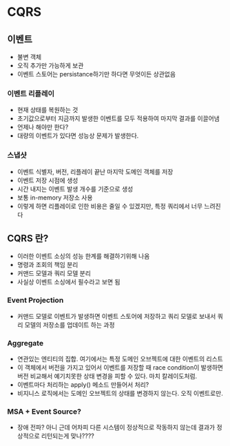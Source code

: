 # CQRS

## 이벤트

* 불변 객체
* 오직 추가만 가능하게 보관
* 이벤트 스토어는 persistance하기만 하다면 무엇이든 상관없음

### 이벤트 리플레이

* 현재 상태를 복원하는 것
* 초기값으로부터 지금까지 발생한 이벤트를 모두 적용하여 마지막 결과를 이끌어냄
* 언제나 해야만 한다?
* 대량의 이벤트가 있다면 성능상 문제가 발생한다.

### 스냅샷

* 이벤트 식별자, 버전, 리플레이 끝난 마지막 도메인 객체를 저장
* 이벤트 저장 시점에 생성
* 시간 내지는 이벤트 발생 개수를 기준으로 생성
* 보통 in-memory 저장소 사용
* 이렇게 하면 리플레이로 인한 비용은 줄일 수 있겠지만, 특정 쿼리에서 너무 느려진다

## CQRS 란?

* 이러한 이벤트 소싱의 성능 한계를 해결하기위해 나옴
* 명령과 조회의 책임 분리
* 커맨드 모델과 쿼리 모델 분리
* 사실상 이벤트 소싱에서 필수라고 보면 됨

### Event Projection

* 커맨드 모델로 이벤트가 발생하면 이벤트 스토어에 저장하고 쿼리 모델로 보내서 쿼리  모델의 저장소를 업데이트 하는 과정

### Aggregate

* 연관있는 엔티티의 집합. 여기에서는 특정 도메인 오브젝트에 대한 이벤트의 리스트
* 이 객체에서 버전을 가지고 있어서 이벤트를 저장할 때 race condition이 발생하면 버전 비교해서 예기치못한 상태 변경을 피할 수 있다. 마치 칼레이도처럼.
* 이벤트마다 처리하는 apply\(\) 메소드 만들어서 처리?
* 비지니스 로직에서는 도메인 오브젝트의 상태를 변경하지 않는다. 오직 이벤트로만.

### MSA + Event Source?

* 장애 전파? 아니 근데 어차피 다른 시스템이 정상적으로 작동하지 않는데 결과가 정상적으로 리턴되는게 맞나????


